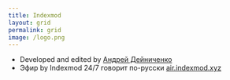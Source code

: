 ```yaml
---
title: Indexmod
layout: grid
permalink: grid
image: /logo.png
---
```


+ Developed and edited by [Андрей Дейниченко](mailto:indexmod@ya.ru)
+ Эфир by Indexmod 24/7 говорит по-русски  [air.indexmod.xyz](https://air.indexmod.xyz/)
